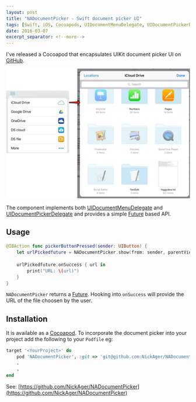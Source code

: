 ```yaml
---
layout: post
title: "NADocumentPicker - Swift document picker UI"
tags: [Swift, iOS, Cocoapods, UIDocumentMenuDelegate, UIDocumentPickerDelegate]
date: 2016-03-07
excerpt_separator: <!--more-->
---
```

I've released a Cocoapod that encapsulates UIKit document picker UI on [GitHub](https://github.com/NickAger/NADocumentPicker.git).

![](/images/blog/DocumentPicker/filepicker-combined.jpg)

<!--more-->
The component implements both [UIDocumentMenuDelegate](https://developer.apple.com/library/prerelease/ios/documentation/UIKit/Reference/UIDocumentMenuDelegate_Protocol/index.html) and [UIDocumentPickerDelegate](https://developer.apple.com/library/prerelease/ios/documentation/UIKit/Reference/UIDocumentPickerDelegate/) and provides a simple [Future](https://github.com/Thomvis/BrightFutures#examples) based API.

## Usage

```swift
@IBAction func pickerButtonPressed(sender: UIButton) {
    let urlPickedfuture = NADocumentPicker.show(from: sender, parentViewController: self)

    urlPickedfuture.onSuccess { url in
        print("URL: \(url)")
    }
}
```

`NADocumentPicker` returns a [Future](https://github.com/Thomvis/BrightFutures#examples). Hooking into `onSuccess` will provide the URL of the file choosen by the user.

## Installation

It is available as a [Cocoapod](https://cocoapods.org). To incorporate the document picker into your project add the following to your `Podfile` eg:

```ruby
target '<YourProject>' do
    pod 'NADocumentPicker', :git => 'git@github.com:NickAger/NADocumentPicker.git'
    .
    .
end
```

See: [https://github.com/NickAger/NADocumentPicker](https://github.com/NickAger/NADocumentPicker)
